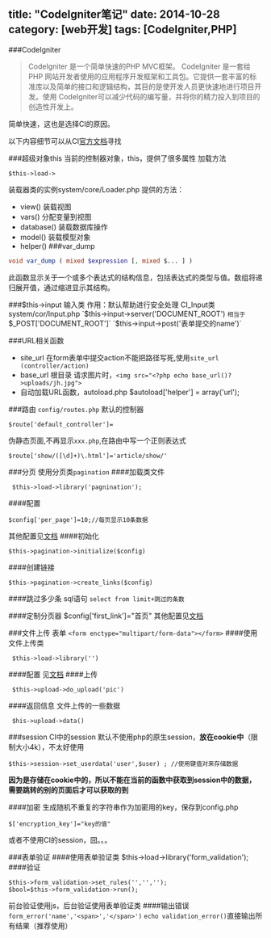 title: "CodeIgniter笔记"
date: 2014-10-28
category: [web开发]
tags: [CodeIgniter,PHP]
---
###CodeIgniter
> CodeIgniter 是一个简单快速的PHP MVC框架。
> CodeIgniter 是一套给 PHP 网站开发者使用的应用程序开发框架和工具包。它提供一套丰富的标准库以及简单的接口和逻辑结构，其目的是使开发人员更快速地进行项目开发。使用 CodeIgniter可以减少代码的编写量，并将你的精力投入到项目的创造性开发上。

简单快速，这也是选择CI的原因。

以下内容细节可以从CI[官方文档](http://codeigniter.org.cn/user_guide/index.html)寻找

###超级对象this
当前的控制器对象，this，提供了很多属性
加载方法

```
$this->load->
```
装载器类的实例system/core/Loader.php
提供的方法：
- view()     装载视图
- vars()     分配变量到视图 
- database() 装载数据库操作
- model()   装载模型对象
- helper() 
###var_dump

```PHP
void var_dump ( mixed $expression [, mixed $... ] )
```
此函数显示关于一个或多个表达式的结构信息，包括表达式的类型与值。数组将递归展开值，通过缩进显示其结构。

###$this->input 输入类
作用：默认帮助进行安全处理
CI_Input类 system/cor/Input.php
`$this->input->server('DOCUMENT_ROOT') `相当于`$_POST['DOCUMENT_ROOT']`
`$this->input->post('表单提交的name')`

###URL相关函数
- site_url
在form表单中提交action不能把路径写死,使用`site_url (controller/action)`
- base_url 根目录
请求图片时，`<img src="<?php echo base_url()?>uploads/jh.jpg">`
- 自动加载URL函数，autoload.php
$autoload['helper'] = array('url');

###路由
`config/routes.php`
默认的控制器

```
$route['default_controller']=
```
伪静态页面,不再显示`xxx.php`,在路由中写一个正则表达式

```
$route['show/([\d]+)\.html']='article/show/'
```
###分页
使用分页类`pagination`
####加载类文件

```
 $this->load->library('pagnination');
```
####配置 

```
$config['per_page']=10;//每页显示10条数据
```
其他配置见[文档](http://codeigniter.org.cn/user_guide/libraries/pagination.html)
####初始化 

```
$this->pagination->initialize($config)
```
####创建链接

```
$this->pagination->create_links($config)
```
####跳过多少条
 sql语句 `select from limit+跳过的条数`
 
####定制分页器
$config['first_link']="首页"
 其他配置见[文档](http://codeigniter.org.cn/user_guide/libraries/pagination.html)
 
###文件上传
表单
`<form enctype="multipart/form-data"></form>`
####使用文件上传类
```
 $this->load->library('')
```
####配置
见[文档](http://codeigniter.org.cn/user_guide/libraries/pagination.html)
####上传

```
 $this->upload->do_upload('pic')
```
####返回信息
文件上传的一些数据

```
 $his->upload->data()
```
###session
CI中的session 默认不使用php的原生session，**放在cookie中**（限制大小4k），不太好使用

```
$this->session->set_userdata('user',$user) ; //使用键值对来存储数据
```
**因为是存储在cookie中的，所以不能在当前的函数中获取到session中的数据，需要跳转的别的页面后才可以获取的到**

####加密
生成随机不重复的字符串作为加密用的key，保存到config.php

```
$['encryption_key']="key的值"
```
或者不使用CI的session，囧。。。

###表单验证
####使用表单验证类
$this->load->library('form_validation');
####验证

```
$this->form_validation->set_rules('','','');
$bool=$this->form_validation->run();
```
前台验证使用js，后台验证使用表单验证类
####输出错误
`form_error('name','<span>','</span>')`
`echo validation_error()`直接输出所有结果（推荐使用）




